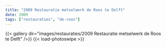 ```yaml
---
title: "2009 Restauratie metselwerk de Roos te Delft"
date: 2009
tags: ["restauraties", "de-roos"]
---
```


{{< gallery dir="images/restauraties/2009 Restauratie metselwerk de Roos te Delft" />}}
{{< load-photoswipe >}}